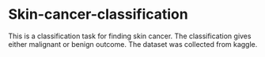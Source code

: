 # Skin-cancer-classification

This is a classification task for finding skin cancer. The classification gives either malignant or benign outcome. The dataset was collected from kaggle. 
